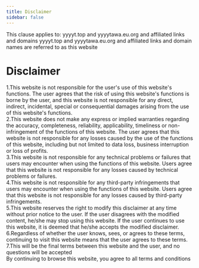 ```yaml
---
title: Disclaimer
sidebar: false
---
```


This clause applies to: yyyyt.top and yyyytawa.eu.org and affiliated links and domains
yyyyt.top and yyyytawa.eu.org and affiliated links and domain names are referred to as this website

# Disclaimer
1.This website is not responsible for the user's use of this website's functions. The user agrees that the risk of using this website's functions is borne by the user, and this website is not responsible for any direct, indirect, incidental, special or consequential damages arising from the use of this website's functions.  
2.This website does not make any express or implied warranties regarding the accuracy, completeness, reliability, applicability, timeliness or non-infringement of the functions of this website. The user agrees that this website is not responsible for any losses caused by the use of the functions of this website, including but not limited to data loss, business interruption or loss of profits.  
3.This website is not responsible for any technical problems or failures that users may encounter when using the functions of this website. Users agree that this website is not responsible for any losses caused by technical problems or failures.  
4.This website is not responsible for any third-party infringements that users may encounter when using the functions of this website. Users agree that this website is not responsible for any losses caused by third-party infringements.  
5.This website reserves the right to modify this disclaimer at any time without prior notice to the user. If the user disagrees with the modified content, he/she may stop using this website. If the user continues to use this website, it is deemed that he/she accepts the modified disclaimer.  
6.Regardless of whether the user knows, sees, or agrees to these terms, continuing to visit this website means that the user agrees to these terms.  
7.This will be the final terms between this website and the user, and no questions will be accepted  
By continuing to browse this website, you agree to all terms and conditions  